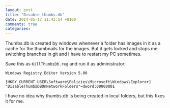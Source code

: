 ```yaml
---
layout: post
title: "Disable thumbs.db"
date: 2014-05-17 11:43:14 +0100
comments: true
categories: 
---
```

Thumbs.db is created by windows whenever a folder has images in it as a cache for the thumbnails for the images. But it gets locked and stops me switching branches in git and I have to restart my PC sometimes.

Save this as `KillThumbsDb.reg` and run it as administrator:

    Windows Registry Editor Version 5.00

    [HKEY_CURRENT_USER\Software\Policies\Microsoft\Windows\Explorer]
    "DisableThumbsDBOnNetworkFolders"=dword:00000001
    
I have no idea why thumbs.db is being created in local folders, but this fixes it for me.
